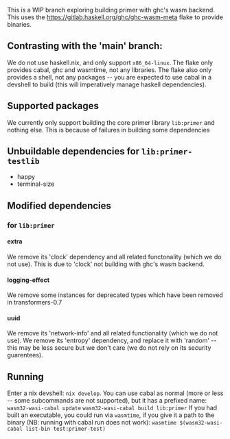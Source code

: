 This is a WIP branch exploring building primer with ghc's wasm backend.
This uses the https://gitlab.haskell.org/ghc/ghc-wasm-meta flake to provide binaries.

## Contrasting with the 'main' branch:
We do not use haskell.nix, and only support `x86_64-linux`.
The flake only provides cabal, ghc and wasmtime, not any libraries.
The flake also only provides a shell, not any packages -- you are expected to use cabal in a devshell to build (this will imperatively manage haskell dependencies).

## Supported packages
We currently only support building the core primer library `lib:primer` and nothing else.
This is because of failures in building some dependencies

## Unbuildable dependencies for `lib:primer-testlib`
- happy
- terminal-size

## Modified dependencies
### for `lib:primer`
#### extra
We remove its 'clock' dependency and all related functonality (which we do not use).
This is due to 'clock' not building with ghc's wasm backend.
#### logging-effect
We remove some instances for deprecated types which have been removed in transformers-0.7
#### uuid
We remove its 'network-info' and all related functionality (which we do not use).
We remove its 'entropy' dependency, and replace it with 'random' -- this may be less secure but we don't care (we do not rely on its security guarentees).

## Running
Enter a nix devshell: `nix develop`.
You can use cabal as normal (more or less -- some subcommands are not supported), but it has a prefixed name:
`wasm32-wasi-cabal update`
`wasm32-wasi-cabal build lib:primer`
If you had built an executable, you could run via `wasmtime`, if you give it a path to the binary (NB: running with cabal run does not work):
`wasmtime $(wasm32-wasi-cabal list-bin test:primer-test)`
